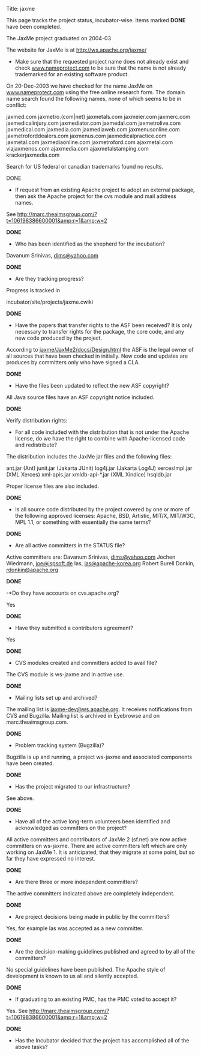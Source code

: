 Title: jaxme


This page tracks the project status, incubator-wise. Items marked **DONE** have been completed.


<span class="graduated">The JaxMe project graduated on 2004-03</span>


The website for JaxMe is at http://ws.apache.org/jaxme/



- Make sure that the requested project name does not already exist and check www.nameprotect.com to be sure that the name is not already trademarked for an existing software product.

On 20-Dec-2003 we have checked for the name JaxMe on www.nameprotect.com using the free online research form. The domain name search found the following names, none of which seems to be in conflict:


jaxmed.com jaxmetro.(com|net) jaxmetals.com jaxmeier.com jaxmerc.com jaxmedicalinjury.com jaxmediator.com jaxmedal.com jaxmetrolive.com jaxmedical.com jaxmedia.com jaxmediaweb.com jaxmenusonline.com jaxmetroforddealers.com jaxmenus.com jaxmedicalpractice.com jaxmetal.com jaxmediaonline.com jaxmetroford.com ajaxmetal.com viajaxmenos.com ajaxmedia.com ajaxmetalstamping.com krackerjaxmedia.com


Search for US federal or canadian trademarks found no results.


DONE



- If request from an existing Apache project to adopt an external package, then ask the Apache project for the cvs module and mail address names.

See http://marc.theaimsgroup.com/?t=106198386600001&amp;r=1&amp;w=2


 **DONE** 



- Who has been identified as the shepherd for the incubation?

Davanum Srinivas, dims@yahoo.com


 **DONE** 



- Are they tracking progress?

Progress is tracked in


incubator/site/projects/jaxme.cwiki


 **DONE** 



- Have the papers that transfer rights to the ASF been received? It is only necessary to transfer rights for the package, the core code, and any new code produced by the project.

According to [jaxme/JaxMe2/docs/Design.html](http://cvs.sourceforge.net/viewcvs.py/*checkout*/jaxme/JaxMe2/docs/Design.html?rev=1.6#pastvotes) the ASF is the legal owner of all sources that have been checked in initially. New code and updates are produces by committers only who have signed a CLA.


 **DONE** 



- Have the files been updated to reflect the new ASF copyright?

All Java source files have an ASF copyright notice included.


 **DONE** 


Verify distribution rights:



- For all code included with the distribution that is not under the Apache license, do we have the right to combine with Apache-licensed code and redistribute?

The distribution includes the JaxMe jar files and the following files:


ant.jar (Ant) junit.jar (Jakarta JUnit) log4j.jar (Jakarta Log4J) xercesImpl.jar (XML Xerces) xml-apis.jar xmldb-api-*.jar (XML Xindice) hsqldb.jar


Proper license files are also included.


 **DONE** 



- Is all source code distributed by the project covered by one or more of the following approved licenses: Apache, BSD, Artistic, MIT/X, MIT/W3C, MPL 1.1, or something with essentially the same terms?

 **DONE** 



- Are all active committers in the STATUS file?

Active committers are: Davanum Srinivas, dims@yahoo.com Jochen Wiedmann, joe@ispsoft.de Ias, ias@apache-korea.org Robert Burell Donkin, rdonkin@apache.org


 **DONE** 


-*Do they have accounts on cvs.apache.org?


Yes


 **DONE** 



- Have they submitted a contributors agreement?

Yes


 **DONE** 



- CVS modules created and committers added to avail file?

The CVS module is ws-jaxme and in active use.


 **DONE** 



- Mailing lists set up and archived?

The mailing list is jaxme-dev@ws.apache.org. It receives notifications from CVS and Bugzilla. Mailing list is archived in Eyebrowse and on marc.theaimsgroup.com.


 **DONE** 



- Problem tracking system (Bugzilla)?

Bugzilla is up and running, a project ws-jaxme and associated components have been created.


 **DONE** 



- Has the project migrated to our infrastructure?

See above.


 **DONE** 



- Have all of the active long-term volunteers been identified and acknowledged as committers on the project?

All active committers and contributors of JaxMe 2 (sf.net) are now active committers on ws-jaxme. There are active committers left which are only working on JaxMe 1. It is anticipated, that they migrate at some point, but so far they have expressed no interest.


 **DONE** 



- Are there three or more independent committers?

The active committers indicated above are completely independent.


 **DONE** 



- Are project decisions being made in public by the committers?

Yes, for example Ias was accepted as a new committer.


 **DONE** 



- Are the decision-making guidelines published and agreed to by all of the committers?

No special guidelines have been published. The Apache style of development is known to us all and silently accepted.


 **DONE** 



- If graduating to an existing PMC, has the PMC voted to accept it?

Yes. See http://marc.theaimsgroup.com/?t=106198386600001&amp;r=1&amp;w=2


 **DONE** 



- Has the Incubator decided that the project has accomplished all of the above tasks?
